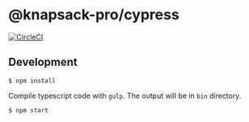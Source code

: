 # @knapsack-pro/cypress

[![CircleCI](https://circleci.com/gh/KnapsackPro/knapsack-pro-cypress.svg?style=svg)](https://circleci.com/gh/KnapsackPro/knapsack-pro-cypress)

## Development

```
$ npm install
```

Compile typescript code with `gulp`. The output will be in `bin` directory.

```
$ npm start
```

